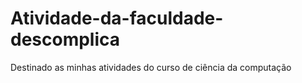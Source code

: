 # Atividade-da-faculdade-descomplica
Destinado as minhas atividades do curso de ciência da computação
